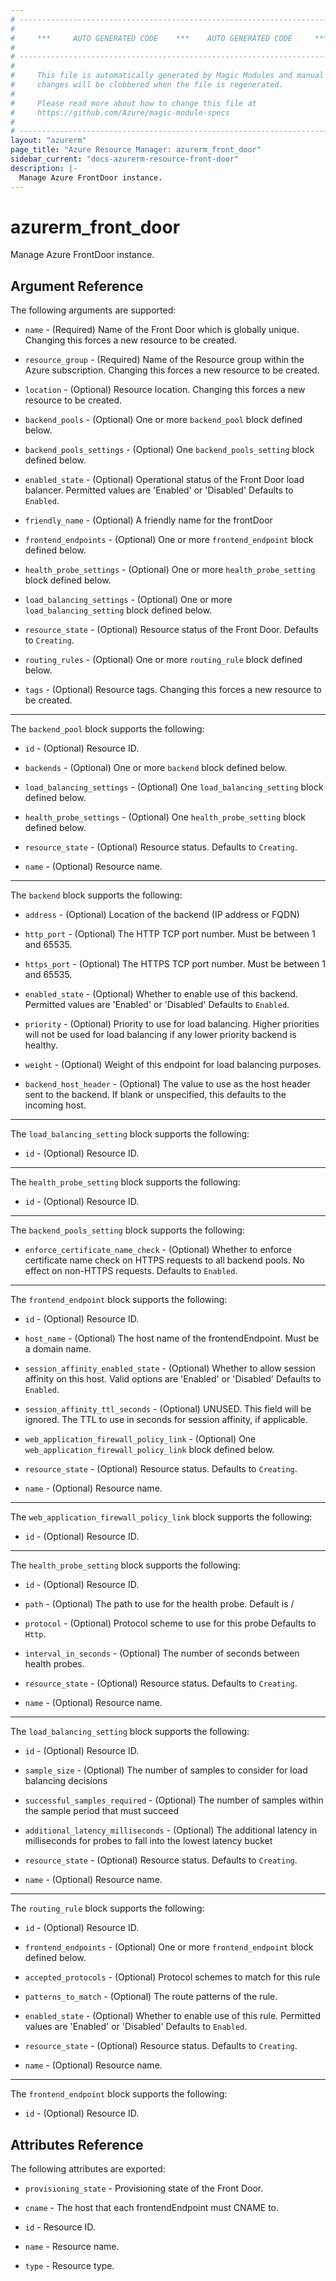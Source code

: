 ```yaml
---
# ----------------------------------------------------------------------------
#
#     ***     AUTO GENERATED CODE    ***    AUTO GENERATED CODE     ***
#
# ----------------------------------------------------------------------------
#
#     This file is automatically generated by Magic Modules and manual
#     changes will be clobbered when the file is regenerated.
#
#     Please read more about how to change this file at
#     https://github.com/Azure/magic-module-specs
#
# ----------------------------------------------------------------------------
layout: "azurerm"
page_title: "Azure Resource Manager: azurerm_front_door"
sidebar_current: "docs-azurerm-resource-front-door"
description: |-
  Manage Azure FrontDoor instance.
---
```


# azurerm_front_door

Manage Azure FrontDoor instance.


## Argument Reference

The following arguments are supported:

* `name` - (Required) Name of the Front Door which is globally unique. Changing this forces a new resource to be created.

* `resource_group` - (Required) Name of the Resource group within the Azure subscription. Changing this forces a new resource to be created.

* `location` - (Optional) Resource location. Changing this forces a new resource to be created.

* `backend_pools` - (Optional) One or more `backend_pool` block defined below.

* `backend_pools_settings` - (Optional) One `backend_pools_setting` block defined below.

* `enabled_state` - (Optional) Operational status of the Front Door load balancer. Permitted values are 'Enabled' or 'Disabled' Defaults to `Enabled`.

* `friendly_name` - (Optional) A friendly name for the frontDoor

* `frontend_endpoints` - (Optional) One or more `frontend_endpoint` block defined below.

* `health_probe_settings` - (Optional) One or more `health_probe_setting` block defined below.

* `load_balancing_settings` - (Optional) One or more `load_balancing_setting` block defined below.

* `resource_state` - (Optional) Resource status of the Front Door. Defaults to `Creating`.

* `routing_rules` - (Optional) One or more `routing_rule` block defined below.

* `tags` - (Optional) Resource tags. Changing this forces a new resource to be created.

---

The `backend_pool` block supports the following:

* `id` - (Optional) Resource ID.

* `backends` - (Optional) One or more `backend` block defined below.

* `load_balancing_settings` - (Optional) One `load_balancing_setting` block defined below.

* `health_probe_settings` - (Optional) One `health_probe_setting` block defined below.

* `resource_state` - (Optional) Resource status. Defaults to `Creating`.

* `name` - (Optional) Resource name.


---

The `backend` block supports the following:

* `address` - (Optional) Location of the backend (IP address or FQDN)

* `http_port` - (Optional) The HTTP TCP port number. Must be between 1 and 65535.

* `https_port` - (Optional) The HTTPS TCP port number. Must be between 1 and 65535.

* `enabled_state` - (Optional) Whether to enable use of this backend. Permitted values are 'Enabled' or 'Disabled' Defaults to `Enabled`.

* `priority` - (Optional) Priority to use for load balancing. Higher priorities will not be used for load balancing if any lower priority backend is healthy.

* `weight` - (Optional) Weight of this endpoint for load balancing purposes.

* `backend_host_header` - (Optional) The value to use as the host header sent to the backend. If blank or unspecified, this defaults to the incoming host.

---

The `load_balancing_setting` block supports the following:

* `id` - (Optional) Resource ID.

---

The `health_probe_setting` block supports the following:

* `id` - (Optional) Resource ID.

---

The `backend_pools_setting` block supports the following:

* `enforce_certificate_name_check` - (Optional) Whether to enforce certificate name check on HTTPS requests to all backend pools. No effect on non-HTTPS requests. Defaults to `Enabled`.

---

The `frontend_endpoint` block supports the following:

* `id` - (Optional) Resource ID.

* `host_name` - (Optional) The host name of the frontendEndpoint. Must be a domain name.

* `session_affinity_enabled_state` - (Optional) Whether to allow session affinity on this host. Valid options are 'Enabled' or 'Disabled' Defaults to `Enabled`.

* `session_affinity_ttl_seconds` - (Optional) UNUSED. This field will be ignored. The TTL to use in seconds for session affinity, if applicable.

* `web_application_firewall_policy_link` - (Optional) One `web_application_firewall_policy_link` block defined below.

* `resource_state` - (Optional) Resource status. Defaults to `Creating`.

* `name` - (Optional) Resource name.


---

The `web_application_firewall_policy_link` block supports the following:

* `id` - (Optional) Resource ID.

---

The `health_probe_setting` block supports the following:

* `id` - (Optional) Resource ID.

* `path` - (Optional) The path to use for the health probe. Default is /

* `protocol` - (Optional) Protocol scheme to use for this probe Defaults to `Http`.

* `interval_in_seconds` - (Optional) The number of seconds between health probes.

* `resource_state` - (Optional) Resource status. Defaults to `Creating`.

* `name` - (Optional) Resource name.

---

The `load_balancing_setting` block supports the following:

* `id` - (Optional) Resource ID.

* `sample_size` - (Optional) The number of samples to consider for load balancing decisions

* `successful_samples_required` - (Optional) The number of samples within the sample period that must succeed

* `additional_latency_milliseconds` - (Optional) The additional latency in milliseconds for probes to fall into the lowest latency bucket

* `resource_state` - (Optional) Resource status. Defaults to `Creating`.

* `name` - (Optional) Resource name.

---

The `routing_rule` block supports the following:

* `id` - (Optional) Resource ID.

* `frontend_endpoints` - (Optional) One or more `frontend_endpoint` block defined below.

* `accepted_protocols` - (Optional) Protocol schemes to match for this rule

* `patterns_to_match` - (Optional) The route patterns of the rule.

* `enabled_state` - (Optional) Whether to enable use of this rule. Permitted values are 'Enabled' or 'Disabled' Defaults to `Enabled`.

* `resource_state` - (Optional) Resource status. Defaults to `Creating`.

* `name` - (Optional) Resource name.


---

The `frontend_endpoint` block supports the following:

* `id` - (Optional) Resource ID.

## Attributes Reference

The following attributes are exported:

* `provisioning_state` - Provisioning state of the Front Door.

* `cname` - The host that each frontendEndpoint must CNAME to.

* `id` - Resource ID.

* `name` - Resource name.

* `type` - Resource type.
